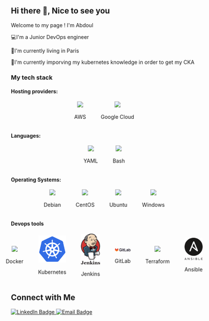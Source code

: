 ## Hi there 👋, Nice to see you 

Welcome to my page !
I'm Abdoul 

:computer:I'm a Junior DevOps engineer 

:round_pushpin:I'm currently living in Paris

:seedling:I'm currently imporving my kubernetes knowledge in order to get my CKA 

### My tech stack 

#### Hosting providers:
<div align="center">
  <div style="display: flex; flex-direction: row; justify-content: center; align-items: center;">
    <div style="text-align: center; margin: 0 20px;">
      <img width="75" src="https://raw.githubusercontent.com/gilbarbara/logos/master/logos/aws.svg"/>
      <br>
      <p>AWS</p>
    </div>
    <div style="text-align: center; margin: 0 20px;">
      <img width="75" src="https://raw.githubusercontent.com/gilbarbara/logos/master/logos/google-cloud.svg"/>
      <br>
      <p>Google Cloud</p>
    </div>
  </div>
</div>

#### Languages:
<div align="center">
  <div style="display: flex; flex-direction: row; justify-content: center; align-items: center;">
    <div style="text-align: center; margin: 0 20px;">
      <img width="75" src="https://raw.githubusercontent.com/gilbarbara/logos/master/logos/yaml.svg"/>
      <br>
      <p>YAML</p>
    </div>
    <div style="text-align: center; margin: 0 20px;">
      <img width="75" src="https://raw.githubusercontent.com/gilbarbara/logos/master/logos/bash.svg"/>
      <br>
      <p>Bash</p>
    </div>
  </div>
</div>

#### Operating Systems:
<div align="center">
  <div style="display: flex; flex-direction: row; justify-content: center; align-items: center;">
    <div style="text-align: center; margin: 0 20px;">
      <img width="75" src="https://raw.githubusercontent.com/gilbarbara/logos/master/logos/debian.svg"/>
      <br>
      <p>Debian</p>
    </div>
    <div style="text-align: center; margin: 0 20px;">
      <img width="75" src="https://raw.githubusercontent.com/gilbarbara/logos/master/logos/centos.svg"/>
      <br>
      <p>CentOS</p>
    </div>
    <div style="text-align: center; margin: 0 20px;">
      <img width="75" src="https://raw.githubusercontent.com/gilbarbara/logos/master/logos/ubuntu.svg"/>
      <br>
      <p>Ubuntu</p>
    </div>
    <div style="text-align: center; margin: 0 20px;">
      <img width="75" src="https://raw.githubusercontent.com/gilbarbara/logos/master/logos/microsoft-windows-icon.svg"/>
      <br>
      <p>Windows</p>
    </div>
  </div>
</div>

#### Devops tools 
<div align="center">
  <div style="display: flex; flex-direction: row; justify-content: center; align-items: center;">
    <div style="text-align: center; margin: 0 20px;">
      <img width="75" src="https://raw.githubusercontent.com/gilbarbara/logos/master/logos/docker.svg"/>
      <br>
      <p>Docker</p>
    </div>
    <div style="text-align: center; margin: 0 20px;">
      <img width="75" src="https://raw.githubusercontent.com/gilbarbara/logos/master/logos/kubernetes.svg"/>
      <br>
      <p>Kubernetes</p>
    </div>
    <div style="text-align: center; margin: 0 20px;">
      <img width="75" src="https://raw.githubusercontent.com/gilbarbara/logos/master/logos/jenkins.svg"/>
      <br>
      <p>Jenkins</p>
    </div>
    <div style="text-align: center; margin: 0 20px;">
      <img width="75" src="https://raw.githubusercontent.com/gilbarbara/logos/master/logos/gitlab.svg"/>
      <br>
      <p>GitLab</p>
    </div>
    <div style="text-align: center; margin: 0 20px;">
      <img width="75" src="https://raw.githubusercontent.com/gilbarbara/logos/master/logos/terraform.svg"/>
      <br>
      <p>Terraform</p>
    </div>
    <div style="text-align: center; margin: 0 20px;">
      <img width="75" src="https://raw.githubusercontent.com/gilbarbara/logos/master/logos/ansible.svg"/>
      <br>
      <p>Ansible</p>
    </div>
  </div>
</div>


## Connect with Me

<div id="badges">
  <a href="https://www.linkedin.com/in/aafall/">
    <img src="https://img.shields.io/badge/LinkedIn-blue?style=for-the-badge&logo=linkedin&logoColor=white" alt="LinkedIn Badge"/>
  </a>
  <a href="mailto:abdoul@gmail.com">
    <img src="https://img.shields.io/badge/Email-red?style=for-the-badge&logo=email&logoColor=white" alt="Email Badge"/>
  </a>
</div>
<!--
**AbdoulAFall/AbdoulAFall** is a ✨ _special_ ✨ repository because its `README.md` (this file) appears on your GitHub profile.

Here are some ideas to get you started:

- 🔭 I’m currently working on ...
- 🌱 I’m currently learning ...
- 👯 I’m looking to collaborate on ...
- 🤔 I’m looking for help with ...
- 💬 Ask me about ...
- 📫 How to reach me: ...
- 😄 Pronouns: ...
- ⚡ Fun fact: ...
-->
